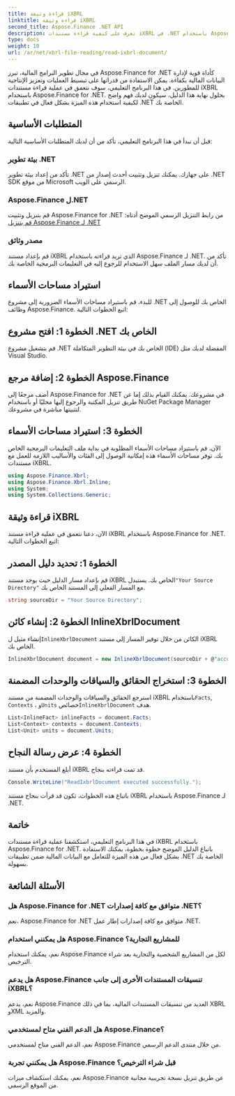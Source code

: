 ```yaml
---
title: قراءة وثيقة iXBRL
linktitle: قراءة وثيقة iXBRL
second_title: Aspose.Finance .NET API
description: تعرف على كيفية قراءة مستندات iXBRL في .NET باستخدام Aspose.Finance. دليل خطوة بخطوة لإدارة البيانات المالية بكفاءة. #Aspose #Finance #iXBRL
type: docs
weight: 10
url: /ar/net/xbrl-file-reading/read-ixbrl-document/
---
```

في مجال تطوير البرامج المالية، تبرز Aspose.Finance for .NET كأداة قوية لإدارة البيانات المالية بكفاءة. يمكن الاستفادة من قدراتها على تبسيط العمليات وتعزيز الإنتاجية للمطورين. في هذا البرنامج التعليمي، سوف نتعمق في عملية قراءة مستندات iXBRL باستخدام Aspose.Finance for .NET. بحلول نهاية هذا الدليل، سيكون لديك فهم واضح لكيفية استخدام هذه الميزة بشكل فعال في تطبيقات .NET الخاصة بك.
## المتطلبات الأساسية
قبل أن نبدأ في هذا البرنامج التعليمي، تأكد من أن لديك المتطلبات الأساسية التالية:
### بيئة تطوير .NET
تأكد من إعداد بيئة تطوير .NET على جهازك. يمكنك تنزيل وتثبيت أحدث إصدار من .NET SDK من موقع Microsoft الرسمي على الويب.
### Aspose.Finance ل.NET
قم بتنزيل وتثبيت Aspose.Finance for .NET من رابط التنزيل الرسمي الموضح أدناه:
[قم بتنزيل Aspose.Finance لـ .NET](https://releases.aspose.com/finance/net/)
### مصدر وثائق
قم بإعداد مستند iXBRL الذي تريد قراءته باستخدام Aspose.Finance لـ .NET. تأكد من أن لديك مسار الملف سهل الاستخدام للرجوع إليه في التعليمات البرمجية الخاصة بك.
## استيراد مساحات الأسماء
للبدء، قم باستيراد مساحات الأسماء الضرورية إلى مشروع .NET الخاص بك للوصول إلى وظائف Aspose.Finance. اتبع الخطوات التالية:
## الخطوة 1: افتح مشروع .NET الخاص بك
قم بتشغيل مشروع .NET الخاص بك في بيئة التطوير المتكاملة (IDE) المفضلة لديك مثل Visual Studio.
## الخطوة 2: إضافة مرجع Aspose.Finance
أضف مرجعًا إلى Aspose.Finance for .NET في مشروعك. يمكنك القيام بذلك إما عن طريق تنزيل المكتبة والرجوع إليها محليًا أو باستخدام NuGet Package Manager لتثبيتها مباشرة في مشروعك.
## الخطوة 3: استيراد مساحات الأسماء
الآن، قم باستيراد مساحات الأسماء المطلوبة في بداية ملف التعليمات البرمجية الخاص بك. توفر مساحات الأسماء هذه إمكانية الوصول إلى الفئات والأساليب اللازمة للعمل مع مستندات iXBRL.
```csharp
using Aspose.Finance.Xbrl;
using Aspose.Finance.Xbrl.Inline;
using System;
using System.Collections.Generic;
```
## قراءة وثيقة iXBRL
الآن، دعنا نتعمق في عملية قراءة مستند iXBRL باستخدام Aspose.Finance for .NET. اتبع الخطوات التالية:
## الخطوة 1: تحديد دليل المصدر
 قم بإعداد مسار الدليل حيث يوجد مستند iXBRL الخاص بك. يستبدل`"Your Source Directory"` مع المسار الفعلي إلى المستند الخاص بك.
```csharp
string sourceDir = "Your Source Directory";
```
## الخطوة 2: إنشاء كائن InlineXbrlDocument
 إنشاء مثيل ل`InlineXbrlDocument` الكائن من خلال توفير المسار إلى مستند iXBRL الخاص بك.
```csharp
InlineXbrlDocument document = new InlineXbrlDocument(sourceDir + @"account_1.html");
```
## الخطوة 3: استخراج الحقائق والسياقات والوحدات المضمنة
 استرجع الحقائق والسياقات والوحدات المضمنة من مستند iXBRL باستخدام`Facts`, `Contexts` ، و`Units` خصائص`InlineXbrlDocument` هدف.
```csharp
List<InlineFact> inlineFacts = document.Facts;
List<Context> contexts = document.Contexts;
List<Unit> units = document.Units;
```
## الخطوة 4: عرض رسالة النجاح
أبلغ المستخدم بأن مستند iXBRL قد تمت قراءته بنجاح.
```csharp
Console.WriteLine("ReadIxbrlDocument executed successfully.");
```
باتباع هذه الخطوات، تكون قد قرأت بنجاح مستند iXBRL باستخدام Aspose.Finance لـ .NET.
## خاتمة
في هذا البرنامج التعليمي، استكشفنا عملية قراءة مستندات iXBRL باستخدام Aspose.Finance for .NET. باتباع الدليل الموضح خطوة بخطوة، يمكنك الاستفادة بشكل فعال من هذه الميزة للتعامل مع البيانات المالية ضمن تطبيقات .NET الخاصة بك بسهولة.
## الأسئلة الشائعة
### هل Aspose.Finance for .NET متوافق مع كافة إصدارات .NET؟
نعم، Aspose.Finance for .NET متوافق مع كافة إصدارات إطار عمل .NET.
### هل يمكنني استخدام Aspose.Finance للمشاريع التجارية؟
نعم، يمكنك استخدام Aspose.Finance لكل من المشاريع الشخصية والتجارية بعد شراء الترخيص.
### هل يدعم Aspose.Finance تنسيقات المستندات الأخرى إلى جانب iXBRL؟
نعم، يدعم Aspose.Finance العديد من تنسيقات المستندات المالية، بما في ذلك XBRL وXML والمزيد.
### هل الدعم الفني متاح لمستخدمي Aspose.Finance؟
نعم، الدعم الفني متاح لمستخدمي Aspose.Finance من خلال منتدى الدعم الرسمي.
### هل يمكنني تجربة Aspose.Finance قبل شراء الترخيص؟
نعم، يمكنك استكشاف ميزات Aspose.Finance عن طريق تنزيل نسخة تجريبية مجانية من الموقع الرسمي.